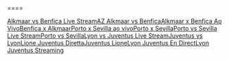 
====

<a href="https://docs.google.com/drawings/d/1w-mUdvQNPdxI9q4Fuem9vDK_J8AX9s2KRkn7nKNP5Ck/preview?pli=1">Alkmaar vs Benfica Live Stream</a><a href="https://docs.google.com/drawings/d/1w-mUdvQNPdxI9q4Fuem9vDK_J8AX9s2KRkn7nKNP5Ck/preview?pli=1">AZ Alkmaar vs Benfica</a><a href="https://docs.google.com/drawings/d/1vqfuOQkoxUjoNZgdMdiT12WxNoJ7HULGONkB5vr0nwE/preview?pli=1">Alkmaar x Benfica Ao Vivo</a><a href="https://docs.google.com/drawings/d/1vqfuOQkoxUjoNZgdMdiT12WxNoJ7HULGONkB5vr0nwE/preview?pli=1">Benfica x Alkmaar</a><a href="https://docs.google.com/drawings/d/1UPsPf9nWDCCLAmG8AGfAqWuWcgS5Q2t8ORsiItqNYkY/preview?pli=1">Porto x Sevilla ao vivo</a><a href="https://docs.google.com/drawings/d/1UPsPf9nWDCCLAmG8AGfAqWuWcgS5Q2t8ORsiItqNYkY/preview?pli=1">Porto x Sevilla</a><a href="https://docs.google.com/drawings/d/1TW2vjhmcI6iTbbj-_BL9issd205obyD0Qdcrvyz-HdQ/preview?pli=1">Porto vs Sevilla Live Stream</a><a href="https://docs.google.com/drawings/d/1TW2vjhmcI6iTbbj-_BL9issd205obyD0Qdcrvyz-HdQ/preview?pli=1">Porto vs Sevilla</a><a href="https://docs.google.com/drawings/d/1N_2893vt-DFfSuq497mkRWgKk2x50JT0h6-ZOvv6quI/preview?pli=1">Lyon vs Juventus Live Stream</a><a href="https://docs.google.com/drawings/d/1N_2893vt-DFfSuq497mkRWgKk2x50JT0h6-ZOvv6quI/preview?pli=1">Juventus vs Lyon</a><a href="https://docs.google.com/drawings/d/1GwuFIEptaSPWvl8_71G5rygnhmBfj23o5iMgOuiYFkU/preview?pli=1">Lione Juventus Diretta</a><a href="https://docs.google.com/drawings/d/1GwuFIEptaSPWvl8_71G5rygnhmBfj23o5iMgOuiYFkU/preview?pli=1">Juventus Lione</a><a href="https://docs.google.com/drawings/d/10ZkdDSxTO3QqDWoOr1lSev456AeR4P__n2Lssocj2uQ/preview?pli=1">Lyon Juventus En Direct</a><a href="https://docs.google.com/drawings/d/10ZkdDSxTO3QqDWoOr1lSev456AeR4P__n2Lssocj2uQ/preview?pli=1">Lyon Juventus Streaming</a>
